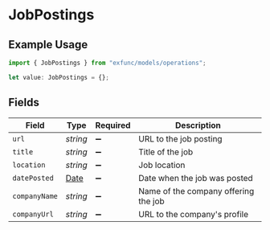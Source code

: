 # JobPostings

## Example Usage

```typescript
import { JobPostings } from "exfunc/models/operations";

let value: JobPostings = {};
```

## Fields

| Field                                                                                         | Type                                                                                          | Required                                                                                      | Description                                                                                   |
| --------------------------------------------------------------------------------------------- | --------------------------------------------------------------------------------------------- | --------------------------------------------------------------------------------------------- | --------------------------------------------------------------------------------------------- |
| `url`                                                                                         | *string*                                                                                      | :heavy_minus_sign:                                                                            | URL to the job posting                                                                        |
| `title`                                                                                       | *string*                                                                                      | :heavy_minus_sign:                                                                            | Title of the job                                                                              |
| `location`                                                                                    | *string*                                                                                      | :heavy_minus_sign:                                                                            | Job location                                                                                  |
| `datePosted`                                                                                  | [Date](https://developer.mozilla.org/en-US/docs/Web/JavaScript/Reference/Global_Objects/Date) | :heavy_minus_sign:                                                                            | Date when the job was posted                                                                  |
| `companyName`                                                                                 | *string*                                                                                      | :heavy_minus_sign:                                                                            | Name of the company offering the job                                                          |
| `companyUrl`                                                                                  | *string*                                                                                      | :heavy_minus_sign:                                                                            | URL to the company's profile                                                                  |